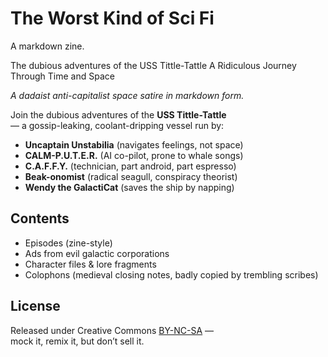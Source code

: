 # The Worst Kind of Sci Fi 

A markdown zine. 

The dubious adventures of the USS Tittle-Tattle
A Ridiculous Journey Through Time and Space

_A dadaist anti-capitalist space satire in markdown form._

Join the dubious adventures of the **USS Tittle-Tattle**  
— a gossip-leaking, coolant-dripping vessel run by:

- **Uncaptain Unstabilia** (navigates feelings, not space)
- **CALM-P.U.T.E.R.** (AI co-pilot, prone to whale songs)
- **C.A.F.F.Y.** (technician, part android, part espresso)
- **Beak-onomist** (radical seagull, conspiracy theorist)
- **Wendy the GalactiCat** (saves the ship by napping)

## Contents

- Episodes (zine-style)
- Ads from evil galactic corporations
- Character files & lore fragments
- Colophons (medieval closing notes, badly copied by trembling scribes)

## License

Released under Creative Commons [BY-NC-SA](https://creativecommons.org/licenses/by-nc-sa/4.0/) —  
mock it, remix it, but don’t sell it.
